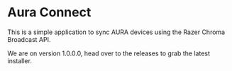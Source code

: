# Aura Connect
This is a simple application to sync AURA devices using the Razer Chroma Broadcast API.

We are on version 1.0.0.0, head over to the releases to grab the latest installer.
